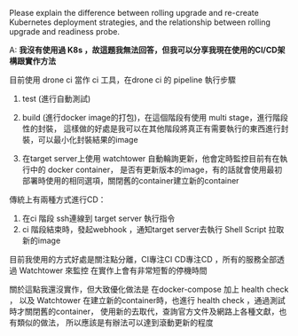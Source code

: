 Please explain the difference between rolling upgrade and re-create Kubernetes deployment strategies, and the relationship between rolling upgrade and readiness probe.

A:
   **我沒有使用過 K8s ，故這題我無法回答，但我可以分享我現在使用的CI/CD架構跟實作方法**

目前使用 drone ci 當作 ci 工具，在drone ci 的 pipeline 執行步驟
1. test (進行自動測試)
2. build (進行docker image的打包)，在這個階段有使用 multi stage，進行階段性的封裝， 
   這樣做的好處是我可以在其他階段將真正有需要執行的東西進行封裝，可以最小化封裝結果的image

3. 在target server上使用 watchtower 自動輪詢更新，他會定時監控目前有在執行中的 docker container，
   是否有更新版本的image，有的話就會使用最初部署時使用的相同選項，關閉舊的container建立新的container

傳統上有兩種方式進行CD：
1.  在ci 階段 ssh連線到 target server 執行指令
2.  ci 階段結束時，發起webhook ，通知target server去執行 Shell Script 拉取新的image

目前我使用的方式好處是關注點分離，CI專注CI CD專注CD ，所有的服務全部透過 Watchtower 來監控
在實作上會有非常短暫的停機時間

關於這點我還沒實作，但大致優化做法是 在docker-compose 加上 health check ，
以及 Watchtower 在建立新的container時，也進行 health check ，通過測試時才關閉舊的container，
使用新的去取代，查詢官方文件及網路上各種文獻，也有類似的做法，
所以應該是有辦法可以達到滾動更新的程度

